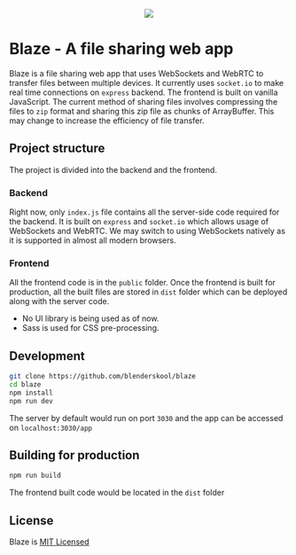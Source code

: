 <p align="center">
  <img src="https://github.com/blenderskool/blaze/blob/master/public/images/apple-touch-icon-152x152.png">
 </p>

# Blaze - A file sharing web app

Blaze is a file sharing web app that uses WebSockets and WebRTC to transfer files between multiple devices.
It currently uses `socket.io` to make real time connections on `express` backend. The frontend is built on vanilla JavaScript.
The current method of sharing files involves compressing the files to `zip` format and sharing this zip file as chunks of ArrayBuffer. This may change to increase the efficiency of file transfer.


## Project structure
The project is divided into the backend and the frontend.


### Backend
Right now, only `index.js` file contains all the server-side code required for the backend. It is built on `express` and `socket.io` which allows usage of WebSockets and WebRTC. We may switch to using WebSockets natively as it is supported in almost all modern browsers.

### Frontend
All the frontend code is in the `public` folder. Once the frontend is built for production, all the built files are stored in `dist` folder which can be deployed along with the server code.

- No UI library is being used as of now.
- Sass is used for CSS pre-processing.


## Development
```bash
git clone https://github.com/blenderskool/blaze
cd blaze
npm install
npm run dev
```
The server by default would run on port `3030` and the app can be accessed on `localhost:3030/app`

## Building for production
```bash
npm run build
```
The frontend built code would be located in the `dist` folder

## License
Blaze is [MIT Licensed](https://github.com/blenderskool/blaze/blob/master/LICENSE.md)
